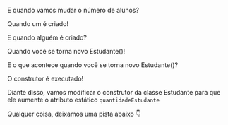 E quando vamos mudar o número de alunos?

Quando um é criado!

E quando alguém é criado?

Quando você se torna novo Estudante()!

E o que acontece quando você se torna novo Estudante()?

O construtor é executado!

Diante disso, vamos modificar o construtor da classe Estudante para que ele aumente o atributo estático `quantidadeEstudante`

Qualquer coisa, deixamos uma pista abaixo :point_down: